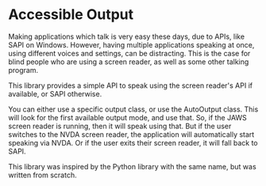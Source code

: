 # Accessible Output

Making applications which talk is very easy these days, due to APIs, like SAPI on Windows. However, having multiple applications speaking at once, using different voices and settings, can be distracting. This is the case for blind people who are using a screen reader, as well as some other talking program.

This library provides a simple API to speak using the screen reader's API if available, or SAPI otherwise.

You can either use a specific output class, or use the AutoOutput class. This will look for the first available output mode, and use that. So, if the JAWS screen reader is running, then it will speak using that. But if the user switches to the NVDA screen reader, the application will automatically start speaking via NVDA. Or if the user exits their screen reader, it will fall back to SAPI.

This library was inspired by the Python library with the same name, but was written from scratch.

